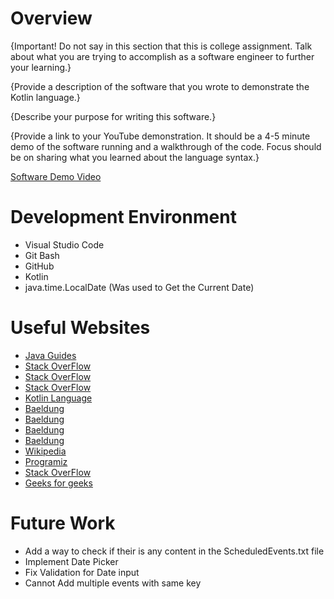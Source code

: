 # Overview

{Important! Do not say in this section that this is college assignment. Talk about what you are trying to accomplish as a software engineer to further your learning.}

{Provide a description of the software that you wrote to demonstrate the Kotlin language.}

{Describe your purpose for writing this software.}

{Provide a link to your YouTube demonstration. It should be a 4-5 minute demo of the software running and a walkthrough of the code. Focus should be on sharing what you learned about the language syntax.}

[Software Demo Video](http://youtube.link.goes.here)

# Development Environment

* Visual Studio Code
* Git Bash
* GitHub
* Kotlin
* java.time.LocalDate (Was used to Get the Current Date)

# Useful Websites

- [Java Guides](https://www.javaguides.net/2019/09/5-ways-to-iterate-over-list-in-kotlin.html)
- [Stack OverFlow](https://stackoverflow.com/questions/6994518/how-to-delete-the-content-of-text-file-without-deleting-itself)
- [Stack OverFlow](https://stackoverflow.com/questions/59301052/how-to-validate-an-input-string-as-a-valid-date-in-kotlin)
- [Stack OverFlow](https://stackoverflow.com/questions/52547464/does-the-kotlin-when-expression-support-compound-boolean-expression-when-using)
- [Kotlin Language](https://kotlinlang.org/docs/arrays.html#create-arrays)
- [Baeldung](https://www.baeldung.com/kotlin/add-element-to-list)
- [Baeldung](https://www.baeldung.com/kotlin/maps)
- [Baeldung](https://www.baeldung.com/kotlin/write-file)
- [Baeldung](https://www.baeldung.com/kotlin/read-file)
- [Wikipedia](https://en.wikipedia.org/wiki/Kotlin_(programming_language))
- [Programiz](https://www.programiz.com/kotlin-programming/when-expression)
- [Stack OverFlow](https://stackoverflow.com/questions/31712046/kotlin-unresolved-reference-in-intellij)
- [Geeks for geeks](https://www.geeksforgeeks.org/kotlin-mutablemapof/)

# Future Work

- Add a way to check if their is any content in the ScheduledEvents.txt file
- Implement Date Picker
- Fix Validation for Date input
- Cannot Add multiple events with same key
